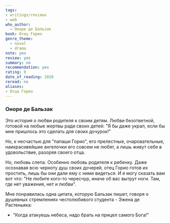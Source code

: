 ```yaml
---
tags: 
- writings/reviews
- web
who_author:
  - Оноре де Бальзак
book: Отец Горио
genre_theme:
  - novel
  - drama
note: yes
review: yes
summary: no
recommendation: yes
rating: 9
date_of_reading: 2020
reread: no
aliases:
- Отца Горио
---
```

### Оноре де Бальзак

Это история о любви родителя к своим детям. Любви безответной, готовой на любые жертвы ради своих детей: "Я бы даже украл, если бы мне пришлось это сделать для своих дочурок!"

Но, к несчастью для "папаши Горио", его прелестные, очаровательные, наикрасивейшие ангелочки его совсем не любят, а лишь живут себе в удовольствие, разоряя своего отца.

Но, любовь слепа. Особенно любовь родителя к ребенку. Даже осознавая всю черноту душ своих дочерей, отец Горио готов их простить, лишь бы они дали ему с ними видеться.
И я могу сказать вам вот что: "Не любите кого-то чересчур, иначе об вас вытрут ноги. Там, где нет уважения, нет и любви".

Мне понравилась одна цитата, которую Бальзак пишет, говоря о душевных стремлениях честолюбивого студента - Эжена де Растеньяка:
- "Когда атакуешь небеса, надо брать на прицел самого Бога!"